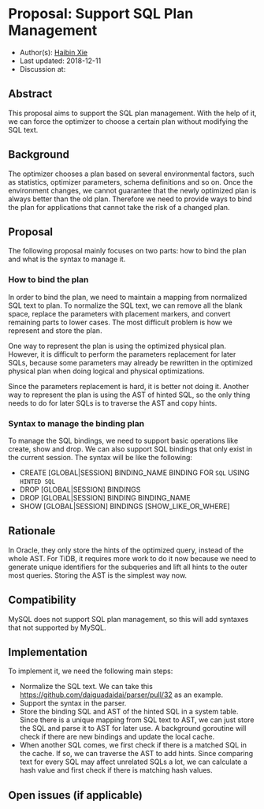 # Proposal: Support SQL Plan Management

- Author(s): [Haibin Xie](https://github.com/lamxTyler)
- Last updated: 2018-12-11
- Discussion at:

## Abstract

This proposal aims to support the SQL plan management. With the help of it, we can force the optimizer to choose a certain plan without modifying the SQL text.

## Background

The optimizer chooses a plan based on several environmental factors, such as statistics, optimizer parameters, schema definitions and so on. Once the environment changes, we cannot guarantee that the newly optimized plan is always better than the old plan. Therefore we need to provide ways to bind the plan for applications that cannot take the risk of a changed plan.

## Proposal

The following proposal mainly focuses on two parts: how to bind the plan and what is the syntax to manage it.

### How to bind the plan

In order to bind the plan, we need to maintain a mapping from normalized SQL text to plan. To normalize the SQL text, we can remove all the blank space, replace the parameters with placement markers, and convert remaining parts to lower cases. The most difficult problem is how we represent and store the plan.

One way to represent the plan is using the optimized physical plan. However, it is difficult to perform the parameters replacement for later SQLs, because some parameters may already be rewritten in the optimized physical plan when doing logical and physical optimizations.

Since the parameters replacement is hard, it is better not doing it. Another way to represent the plan is using the AST of hinted SQL, so the only thing needs to do for later SQLs is to traverse the AST and copy hints.

### Syntax to manage the binding plan

To manage the SQL bindings, we need to support basic operations like create, show and drop. We can also support SQL bindings that only exist in the current session. The syntax will be like the following:

- CREATE [GLOBAL|SESSION] BINDING_NAME BINDING FOR `SQL` USING `HINTED SQL`
- DROP [GLOBAL|SESSION] BINDINGS
- DROP [GLOBAL|SESSION] BINDING BINDING_NAME
- SHOW [GLOBAL|SESSION] BINDINGS [SHOW_LIKE_OR_WHERE]

## Rationale

In Oracle, they only store the hints of the optimized query, instead of the whole AST. For TiDB, it requires more work to do it now because we need to generate unique identifiers for the subqueries and lift all hints to the outer most queries. Storing the AST is the simplest way now.

## Compatibility

MySQL does not support SQL plan management, so this will add syntaxes that not supported by MySQL.

## Implementation

To implement it, we need the following main steps:

- Normalize the SQL text. We can take this https://github.com/daiguadaidai/parser/pull/32 as an example.
- Support the syntax in the parser.
- Store the binding SQL and AST of the hinted SQL in a system table. Since there is a unique mapping from SQL text to AST, we can just store the SQL and parse it to AST for later use. A background goroutine will check if there are new bindings and update the local cache.
- When another SQL comes, we first check if there is a matched SQL in the cache. If so, we can traverse the AST to add hints. Since comparing text for every SQL may affect unrelated SQLs a lot, we can calculate a hash value and first check if there is matching hash values.

## Open issues (if applicable)
